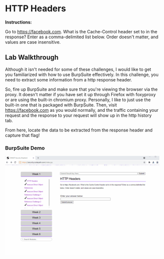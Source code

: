 # HTTP Headers

**Instructions:**

Go to https://facebook.com. What is the Cache-Control header set to in the response? Enter as a comma-delimited list below. Order doesn't matter, and values are case insensitive.

## Lab Walkthrough

Although it isn't needed for some of these challenges, I would like to get you familiarized with how to use BurpSuite effectively. In this challenge, you need to extract some information from a http response header.

So, fire up BurpSuite and make sure that you're viewing the browser via the proxy. It doesn't matter if you have set it up through Firefox with foxyproxy or are using the built-in chromium proxy. Personally, I like to just use the built-in one that is packaged with BurpSuite. Then, visit https://facebook.com as you would normally, and the traffic containing your request and the response to your request will show up in the http history tab.

From here, locate the data to be extracted from the response header and capture that flag!

### BurpSuite Demo
<img src="https://github.com/colton-gabertan/SecurityShepherdLabs/blob/HTTP-Headers/httpHeaders.gif">

